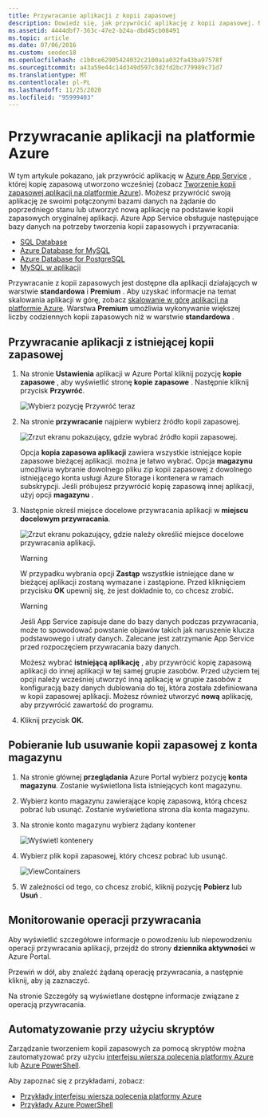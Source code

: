 ```yaml
---
title: Przywracanie aplikacji z kopii zapasowej
description: Dowiedz się, jak przywrócić aplikację z kopii zapasowej. Niektóre połączone bazy danych można przywrócić wraz z aplikacją w jednej operacji.
ms.assetid: 4444dbf7-363c-47e2-b24a-dbd45cb08491
ms.topic: article
ms.date: 07/06/2016
ms.custom: seodec18
ms.openlocfilehash: c1b0ce62905424032c2100a1a032fa43ba97578f
ms.sourcegitcommit: a43a59e44c14d349d597c3d2fd2bc779989c71d7
ms.translationtype: MT
ms.contentlocale: pl-PL
ms.lasthandoff: 11/25/2020
ms.locfileid: "95999403"
---
```

# <a name="restore-an-app-in-azure"></a>Przywracanie aplikacji na platformie Azure
W tym artykule pokazano, jak przywrócić aplikację w [Azure App Service](../app-service/overview.md) , której kopię zapasową utworzono wcześniej (zobacz [Tworzenie kopii zapasowej aplikacji na platformie Azure](manage-backup.md)). Możesz przywrócić swoją aplikację ze swoimi połączonymi bazami danych na żądanie do poprzedniego stanu lub utworzyć nową aplikację na podstawie kopii zapasowych oryginalnej aplikacji. Azure App Service obsługuje następujące bazy danych na potrzeby tworzenia kopii zapasowych i przywracania:
- [SQL Database](https://azure.microsoft.com/services/sql-database/)
- [Azure Database for MySQL](https://azure.microsoft.com/services/mysql)
- [Azure Database for PostgreSQL](https://azure.microsoft.com/services/postgresql)
- [MySQL w aplikacji](https://blogs.msdn.microsoft.com/appserviceteam/2017/03/06/announcing-general-availability-for-mysql-in-app)

Przywracanie z kopii zapasowych jest dostępne dla aplikacji działających w warstwie **standardowa** i **Premium** . Aby uzyskać informacje na temat skalowania aplikacji w górę, zobacz [skalowanie w górę aplikacji na platformie Azure](manage-scale-up.md). Warstwa **Premium** umożliwia wykonywanie większej liczby codziennych kopii zapasowych niż w warstwie **standardowa** .

<a name="PreviousBackup"></a>

## <a name="restore-an-app-from-an-existing-backup"></a>Przywracanie aplikacji z istniejącej kopii zapasowej
1. Na stronie **Ustawienia** aplikacji w Azure Portal kliknij pozycję **kopie zapasowe** , aby wyświetlić stronę **kopie zapasowe** . Następnie kliknij przycisk **Przywróć**.
   
    ![Wybierz pozycję Przywróć teraz][ChooseRestoreNow]
2. Na stronie **przywracanie** najpierw wybierz źródło kopii zapasowej.
   
    ![Zrzut ekranu pokazujący, gdzie wybrać źródło kopii zapasowej.](./media/web-sites-restore/021ChooseSource1.png)
   
    Opcja **kopia zapasowa aplikacji** zawiera wszystkie istniejące kopie zapasowe bieżącej aplikacji. można je łatwo wybrać.
    Opcja **magazynu** umożliwia wybranie dowolnego pliku zip kopii zapasowej z dowolnego istniejącego konta usługi Azure Storage i kontenera w ramach subskrypcji.
    Jeśli próbujesz przywrócić kopię zapasową innej aplikacji, użyj opcji **magazynu** .
3. Następnie określ miejsce docelowe przywracania aplikacji w **miejscu docelowym przywracania**.
   
    ![Zrzut ekranu pokazujący, gdzie należy określić miejsce docelowe przywracania aplikacji.](./media/web-sites-restore/022ChooseDestination1.png)
   
   > [!WARNING]
   > W przypadku wybrania opcji **Zastąp** wszystkie istniejące dane w bieżącej aplikacji zostaną wymazane i zastąpione. Przed kliknięciem przycisku **OK** upewnij się, że jest dokładnie to, co chcesz zrobić.
   > 
   > 
   
   > [!WARNING]
   > Jeśli App Service zapisuje dane do bazy danych podczas przywracania, może to spowodować powstanie objawów takich jak naruszenie klucza podstawowego i utraty danych. Zalecane jest zatrzymanie App Service przed rozpoczęciem przywracania bazy danych.
   > 
   > 
   
    Możesz wybrać **istniejącą aplikację** , aby przywrócić kopię zapasową aplikacji do innej aplikacji w tej samej grupie zasobów. Przed użyciem tej opcji należy wcześniej utworzyć inną aplikację w grupie zasobów z konfiguracją bazy danych dublowania do tej, która została zdefiniowana w kopii zapasowej aplikacji. Możesz również utworzyć **nową** aplikację, aby przywrócić zawartość do programu.

4. Kliknij przycisk **OK**.

<a name="StorageAccount"></a>

## <a name="download-or-delete-a-backup-from-a-storage-account"></a>Pobieranie lub usuwanie kopii zapasowej z konta magazynu
1. Na stronie głównej **przeglądania** Azure Portal wybierz pozycję **konta magazynu**. Zostanie wyświetlona lista istniejących kont magazynu.
2. Wybierz konto magazynu zawierające kopię zapasową, którą chcesz pobrać lub usunąć. Zostanie wyświetlona strona dla konta magazynu.
3. Na stronie konto magazynu wybierz żądany kontener
   
    ![Wyświetl kontenery][ViewContainers]
4. Wybierz plik kopii zapasowej, który chcesz pobrać lub usunąć.
   
    ![ViewContainers](./media/web-sites-restore/03ViewFiles.png)
5. W zależności od tego, co chcesz zrobić, kliknij pozycję **Pobierz** lub **Usuń** .  

<a name="OperationLogs"></a>

## <a name="monitor-a-restore-operation"></a>Monitorowanie operacji przywracania
Aby wyświetlić szczegółowe informacje o powodzeniu lub niepowodzeniu operacji przywracania aplikacji, przejdź do strony **dziennika aktywności** w Azure Portal.  
 

Przewiń w dół, aby znaleźć żądaną operację przywracania, a następnie kliknij, aby ją zaznaczyć.

Na stronie Szczegóły są wyświetlane dostępne informacje związane z operacją przywracania.

## <a name="automate-with-scripts"></a>Automatyzowanie przy użyciu skryptów

Zarządzanie tworzeniem kopii zapasowych za pomocą skryptów można zautomatyzować przy użyciu [interfejsu wiersza polecenia platformy Azure](/cli/azure/install-azure-cli) lub [Azure PowerShell](/powershell/azure/).

Aby zapoznać się z przykładami, zobacz:

- [Przykłady interfejsu wiersza polecenia platformy Azure](samples-cli.md)
- [Przykłady Azure PowerShell](samples-powershell.md)

<!-- ## Next Steps
You can backup and restore App Service apps using REST API. -->


<!-- IMAGES -->
[ChooseRestoreNow]: ./media/web-sites-restore/02ChooseRestoreNow1.png
[ViewContainers]: ./media/web-sites-restore/03ViewContainers.png
